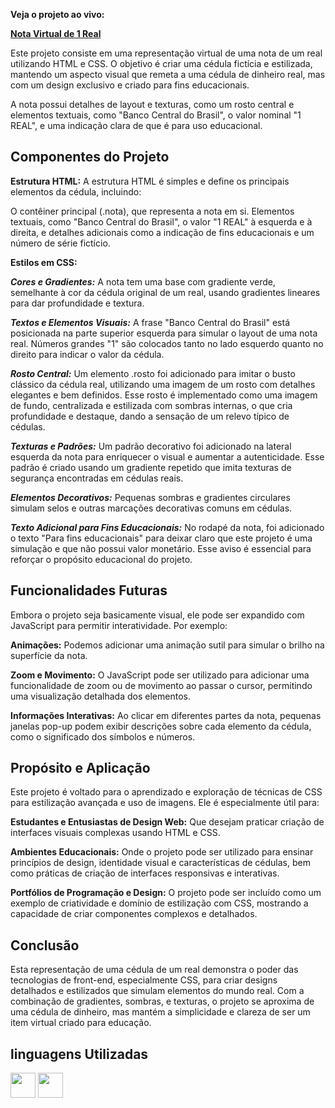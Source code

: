 **Veja o projeto ao vivo:**

**[Nota Virtual de 1 Real](https://ninja1375.github.io/Nota-Virtual-de-1-Real/)**

Este projeto consiste em uma representação virtual de uma nota de um real utilizando HTML e CSS. O objetivo é criar uma cédula fictícia e estilizada, mantendo um aspecto visual que remeta a uma cédula de dinheiro real, mas com um design exclusivo e criado para fins educacionais. 

A nota possui detalhes de layout e texturas, como um rosto central e elementos textuais, como "Banco Central do Brasil", o valor nominal "1 REAL", e uma indicação clara de que é para uso educacional.

## Componentes do Projeto ##

**Estrutura HTML:** A estrutura HTML é simples e define os principais elementos da cédula, incluindo:

O contêiner principal (.nota), que representa a nota em si.
Elementos textuais, como "Banco Central do Brasil", o valor "1 REAL" à esquerda e à direita, e detalhes adicionais como a indicação de fins educacionais e um número de série fictício.

**Estilos em CSS:**

***Cores e Gradientes:*** A nota tem uma base com gradiente verde, semelhante à cor da cédula original de um real, usando gradientes lineares para dar profundidade e textura.

***Textos e Elementos Visuais:*** A frase "Banco Central do Brasil" está posicionada na parte superior esquerda para simular o layout de uma nota real.
Números grandes "1" são colocados tanto no lado esquerdo quanto no direito para indicar o valor da cédula.

***Rosto Central:*** Um elemento .rosto foi adicionado para imitar o busto clássico da cédula real, utilizando uma imagem de um rosto com detalhes elegantes e bem definidos. Esse rosto é implementado como uma imagem de fundo, centralizada e estilizada com sombras internas, o que cria profundidade e destaque, dando a sensação de um relevo típico de cédulas.

***Texturas e Padrões:*** Um padrão decorativo foi adicionado na lateral esquerda da nota para enriquecer o visual e aumentar a autenticidade. Esse padrão é criado usando um gradiente repetido que imita texturas de segurança encontradas em cédulas reais.

***Elementos Decorativos:*** Pequenas sombras e gradientes circulares simulam selos e outras marcações decorativas comuns em cédulas.

***Texto Adicional para Fins Educacionais:*** No rodapé da nota, foi adicionado o texto "Para fins educacionais" para deixar claro que este projeto é uma simulação e que não possui valor monetário. Esse aviso é essencial para reforçar o propósito educacional do projeto.

## Funcionalidades Futuras ##

Embora o projeto seja basicamente visual, ele pode ser expandido com JavaScript para permitir interatividade. Por exemplo:

**Animações:** Podemos adicionar uma animação sutil para simular o brilho na superfície da nota.

**Zoom e Movimento:** O JavaScript pode ser utilizado para adicionar uma funcionalidade de zoom ou de movimento ao passar o cursor, permitindo uma visualização detalhada dos elementos.

**Informações Interativas:** Ao clicar em diferentes partes da nota, pequenas janelas pop-up podem exibir descrições sobre cada elemento da cédula, como o significado dos símbolos e números.

## Propósito e Aplicação ##

Este projeto é voltado para o aprendizado e exploração de técnicas de CSS para estilização avançada e uso de imagens. Ele é especialmente útil para:

**Estudantes e Entusiastas de Design Web:** Que desejam praticar criação de interfaces visuais complexas usando HTML e CSS.

**Ambientes Educacionais:** Onde o projeto pode ser utilizado para ensinar princípios de design, identidade visual e características de cédulas, bem como práticas de criação de interfaces responsivas e interativas.

**Portfólios de Programação e Design:** O projeto pode ser incluído como um exemplo de criatividade e domínio de estilização com CSS, mostrando a capacidade de criar componentes complexos e detalhados.

## Conclusão ##

Esta representação de uma cédula de um real demonstra o poder das tecnologias de front-end, especialmente CSS, para criar designs detalhados e estilizados que simulam elementos do mundo real. Com a combinação de gradientes, sombras, e texturas, o projeto se aproxima de uma cédula de dinheiro, mas mantém a simplicidade e clareza de ser um item virtual criado para educação.

## linguagens Utilizadas ##

<a href="https://programartudo.blogspot.com/2024/11/html-tudo-o-que-precisa-para-comecar.html" target="_blank"><img loading="lazy" src="https://cdn.jsdelivr.net/gh/devicons/devicon/icons/html5/html5-original.svg" width="40" height="40"/></a> <a href="https://programartudo.blogspot.com/2024/11/css-como-dar-estilo-ao-teu-website.html" target="_blank"><img loading="lazy" src="https://cdn.jsdelivr.net/gh/devicons/devicon/icons/css3/css3-original.svg" width="40" height="40"/></a>
